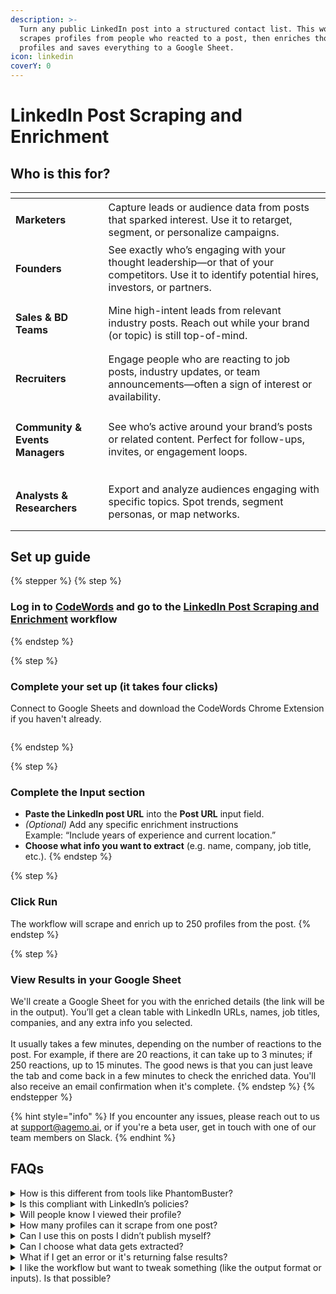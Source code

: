 ```yaml
---
description: >-
  Turn any public LinkedIn post into a structured contact list. This workflow
  scrapes profiles from people who reacted to a post, then enriches those
  profiles and saves everything to a Google Sheet.
icon: linkedin
coverY: 0
---
```


# LinkedIn Post Scraping and Enrichment

## Who is this for?

<table data-view="cards"><thead><tr><th></th><th></th></tr></thead><tbody><tr><td><h4>Marketers</h4></td><td>Capture leads or audience data from posts that sparked interest. Use it to retarget, segment, or personalize campaigns.</td></tr><tr><td><h4>Founders</h4></td><td>See exactly who’s engaging with your thought leadership—or that of your competitors. Use it to identify potential hires, investors, or partners.</td></tr><tr><td><h4>Sales &#x26; BD Teams</h4></td><td>Mine high-intent leads from relevant industry posts. Reach out while your brand (or topic) is still top-of-mind.</td></tr><tr><td><h4>Recruiters</h4></td><td>Engage people who are reacting to job posts, industry updates, or team announcements—often a sign of interest or availability.</td></tr><tr><td><h4>Community &#x26; Events Managers</h4></td><td>See who’s active around your brand’s posts or related content. Perfect for follow-ups, invites, or engagement loops.</td></tr><tr><td><h4>Analysts &#x26; Researchers</h4></td><td>Export and analyze audiences engaging with specific topics. Spot trends, segment personas, or map networks.</td></tr></tbody></table>

## Set up guide

{% stepper %}
{% step %}
### Log in to [CodeWords](https://codewords.agemo.ai/) and go to the [LinkedIn Post Scraping and Enrichment](https://codewords.agemo.ai/run/scrape_and_enrich_linkedin_post_to_google_sheets) workflow
{% endstep %}

{% step %}
### Complete your set up (it takes four clicks)

Connect to Google Sheets and download the CodeWords Chrome Extension if you haven't already.

<figure><img src="../../.gitbook/assets/Screenshot 2025-05-28 at 16.35.26.png" alt=""><figcaption></figcaption></figure>
{% endstep %}

{% step %}
### Complete the Input section

* **Paste the LinkedIn post URL** into the **Post URL** input field.
* _(Optional)_ Add any specific enrichment instructions\
  Example: “Include years of experience and current location.”
* **Choose what info you want to extract** (e.g. name, company, job title, etc.).
{% endstep %}

{% step %}
### Click Run

The workflow will scrape and enrich up to 250 profiles from the post.&#x20;
{% endstep %}

{% step %}
### View Results in your Google Sheet

We'll create a Google Sheet for you with the enriched details (the link will be in the output). You’ll get a clean table with LinkedIn URLs, names, job titles, companies, and any extra info you selected.\
\
It usually takes a few minutes, depending on the number of reactions to the post. For example, if there are 20 reactions, it can take up to 3 minutes; if 250 reactions, up to 15 minutes. The good news is that you can just leave the tab and come back in a few minutes to check the enriched data. You'll also receive an email confirmation when it's complete.
{% endstep %}
{% endstepper %}

{% hint style="info" %}
If you encounter any issues, please reach out to us at support@agemo.ai, or if you're a beta user, get in touch with one of our team members on Slack.
{% endhint %}

## FAQs

<details>

<summary>How is this different from tools like PhantomBuster? </summary>

This workflow is easier to use, more flexible, and much more affordable.&#x20;

* **No setup or coding required.** Just paste a URL and run.
* **Customizable**. You can specify what data to extract in plain English.
* **Lower cost**. Runs typically cost **under $1**, compared to PhantomBuster’s significantly higher pricing.
* **Everything stays in your browser.** None of your data is being uploaded to a remote server.

</details>

<details>

<summary>Is this compliant with LinkedIn’s policies?</summary>

Yes. The workflow scrapes publicly available data from non-authenticated LinkedIn views, staying compliant with LinkedIn’s Terms of Service.

</details>

<details>

<summary>Will people know I viewed their profile?</summary>

That depends on **their privacy settings** and whether you have LinkedIn open in an active browser window. Some users may see a profile view if their settings show all visitors. If you're concerned, we recommend using LinkedIn in private or logged-out mode.

</details>

<details>

<summary>How many profiles can it scrape from one post?</summary>

Up to **250 profiles per post** for now. We're working on increasing that limit soon. This cap is in place to stay within LinkedIn usage boundaries and ensure compliance with their ToS.

</details>

<details>

<summary>Can I use this on posts I didn’t publish myself?</summary>

Yes—any **public** LinkedIn post can be scraped, regardless of who posted it.

</details>

<details>

<summary>Can I choose what data gets extracted?</summary>

Absolutely. You can check off the standard fields you want (e.g., job title, company) and also add free-text instructions for custom enrichment.

</details>

<details>

<summary>What if I get an error or it's returning false results?</summary>

If you notice something off, just let us know via the chat widget on CodeWords, at support@agemo.ai or on Slack if you're in our Beta group. We’re constantly improving our workflows.

</details>

<details>

<summary>I like the workflow but want to tweak something (like the output format or inputs). Is that possible?</summary>

Yes! Just reach out via the chat widget on CodeWords and type in the variation you'd like. Plus, we're rolling out an edit feature soon, so you'll be able to customize workflows on your own with just a few clicks or message.

</details>
